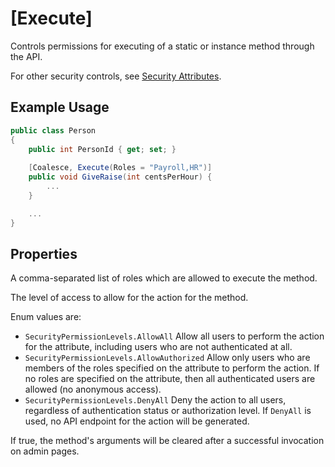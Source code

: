 
# [Execute]

Controls permissions for executing of a static or instance method through the API.

For other security controls, see [Security Attributes](/modeling/model-components/attributes/security-attribute.md).

## Example Usage

``` c#
public class Person
{
    public int PersonId { get; set; }
    
    [Coalesce, Execute(Roles = "Payroll,HR")]
    public void GiveRaise(int centsPerHour) {
        ...
    }

    ...
}
```

## Properties

<Prop def="public string Roles { get; set; }" />

A comma-separated list of roles which are allowed to execute the method.


<Prop def="public SecurityPermissionLevels PermissionLevel { get; set; } = SecurityPermissionLevels.AllowAuthorized;" />

The level of access to allow for the action for the method.

Enum values are:
- `SecurityPermissionLevels.AllowAll` Allow all users to perform the action for the attribute, including users who are not authenticated at all.
- `SecurityPermissionLevels.AllowAuthorized` Allow only users who are members of the roles specified on the attribute to perform the action. If no roles are specified on the attribute, then all authenticated users are allowed (no anonymous access). 
- `SecurityPermissionLevels.DenyAll` Deny the action to all users, regardless of authentication status or authorization level. If `DenyAll` is used, no API endpoint for the action will be generated.


<Prop def="public bool AutoClear { get; set; }" />

If true, the method's arguments will be cleared after a successful invocation on admin pages.
